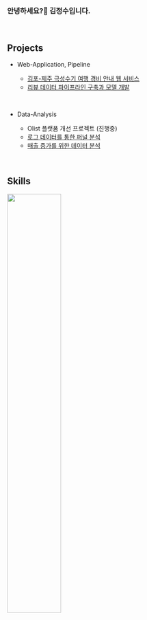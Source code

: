 ### 안녕하세요?👋 김정수입니다.


<br>

## Projects

* Web-Application, Pipeline
  
  - [김포-제주 극성수기 여행 경비 안내 웹 서비스](https://github.com/KIMJEONGSU/travel_web)
  - [리뷰 데이터 파이프라인 구축과 모델 개발](https://github.com/KIMJEONGSU/musinsa_pipeline)

<br>

* Data-Analysis

  - Olist 플랫폼 개선 프로젝트 (진행중)
  - [로그 데이터를 통한 퍼널 분석](https://github.com/KIMJEONGSU/logs)
  - [매출 증가를 위한 데이터 분석](https://github.com/KIMJEONGSU/ecommerce)

<br>

## Skills 
<img src="https://github.com/KIMJEONGSU/KIMJEONGSU/assets/23291338/b4add83b-38aa-4c9a-8eb1-8febcf547f09" width="50%" height="50%" />

<!--https://simpleicons.org/?q=flask-->

